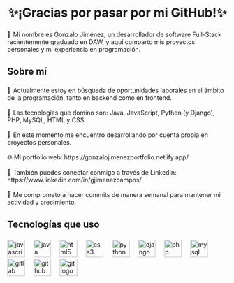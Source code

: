 <h1 align="center">✨¡Gracias por pasar por mi GitHub!✨</h1>

###

<p align="left">👋 Mi nombre es Gonzalo Jiménez, un desarrollador de software Full-Stack recientemente graduado en DAW, y aquí comparto mis proyectos personales y mi experiencia en programación.</p>

###

<h2 align="left">Sobre mí</h2>

###

<p align="left">🔎 Actualmente estoy en búsqueda de oportunidades laborales en el ámbito de la programación, tanto en backend como en frontend.<br><br>🦾 Las tecnologías que domino son: Java, JavaScript, Python (y Django), PHP, MySQL, HTML y CSS.<br><br>🚀 En este momento me encuentro desarrollando por cuenta propia en proyectos personales.<br><br>🌐 Mi portfolio web: https://gonzalojimenezportfolio.netlify.app/<br><br>🔗 También puedes conectar conmigo a través de LinkedIn: https://www.linkedin.com/in/gjimenezcampos/<br><br>🔄 Me comprometo a hacer commits de manera semanal para mantener mi actividad y crecimiento.</p>

###

<h2 align="left">Tecnologías que uso</h2>

###

<div align="left">
  <img src="https://cdn.jsdelivr.net/gh/devicons/devicon/icons/javascript/javascript-original.svg" height="40" alt="javascript logo"  />
  <img width="12" />
  <img src="https://cdn.jsdelivr.net/gh/devicons/devicon/icons/java/java-original.svg" height="40" alt="java logo"  />
  <img width="12" />
  <img src="https://cdn.jsdelivr.net/gh/devicons/devicon/icons/html5/html5-original.svg" height="40" alt="html5 logo"  />
  <img width="12" />
  <img src="https://cdn.jsdelivr.net/gh/devicons/devicon/icons/css3/css3-original.svg" height="40" alt="css3 logo"  />
  <img width="12" />
  <img src="https://cdn.jsdelivr.net/gh/devicons/devicon/icons/python/python-original.svg" height="40" alt="python logo"  />
  <img width="12" />
  <img src="https://cdn.jsdelivr.net/gh/devicons/devicon/icons/django/django-plain.svg" height="40" alt="django logo"  />
  <img width="12" />
  <img src="https://cdn.jsdelivr.net/gh/devicons/devicon/icons/php/php-original.svg" height="40" alt="php logo"  />
  <img width="12" />
  <img src="https://cdn.simpleicons.org/mysql/4479A1" height="40" alt="mysql logo"  />
  <img width="12" />
  <img src="https://cdn.jsdelivr.net/gh/devicons/devicon/icons/gitlab/gitlab-original.svg" height="40" alt="gitlab logo"  />
  <img width="12" />
  <img src="https://cdn.jsdelivr.net/gh/devicons/devicon/icons/github/github-original.svg" height="40" alt="github logo"  />
  <img width="12" />
  <img src="https://cdn.jsdelivr.net/gh/devicons/devicon/icons/git/git-original.svg" height="40" alt="git logo"  />
</div>

###
